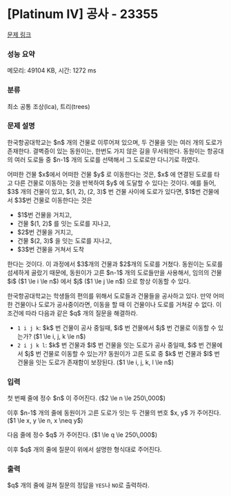# [Platinum IV] 공사 - 23355 

[문제 링크](https://www.acmicpc.net/problem/23355) 

### 성능 요약

메모리: 49104 KB, 시간: 1272 ms

### 분류

최소 공통 조상(lca), 트리(trees)

### 문제 설명

<p>한국항공대학교는 $n$ 개의 건물로 이루어져 있으며, 두 건물을 잇는 여러 개의 도로가 존재한다. 결벽증이 있는 동원이는, 한번도 가지 않은 길을 무서워한다. 동원이는 항공대의 여러 도로들 중 $n-1$ 개의 도로를 선택해서 그 도로로만 다니기로 하였다. </p>

<p>어떠한 건물 $x$에서 어떠한 건물 $y$ 로 이동한다는 것은, $x$ 에 연결된 도로를 타고 다른 건물로 이동하는 것을 반복하여 $y$ 에 도달할 수 있다는 것이다. 예를 들어, $3$ 개의 건물이 있고, $(1, 2), (2, 3)$ 번 건물 사이에 도로가 있다면, $1$번 건물에서 $3$번 건물로 이동한다는 것은</p>

<ul>
	<li>$1$번 건물을 거치고, </li>
	<li>건물 $(1, 2)$ 를 잇는 도로를 지나고,</li>
	<li>$2$번 건물을 거치고, </li>
	<li>건물 $(2, 3)$ 을 잇는 도로를 지나고,</li>
	<li>$3$번 건물을 거쳐서 도착</li>
</ul>

<p>한다는 것이다. 이 과정에서 $3$개의 건물과 $2$개의 도로를 거쳤다. 동원이는 도로를 섬세하게 골랐기 때문에, 동원이가 고른 $n-1$ 개의 도로들만을 사용해서, 임의의 건물 $i$ ($1 \le i \le n$) 에서 $j$ ($1 \le j \le n$) 으로 항상 이동할 수 있다.</p>

<p>한국항공대학교는 학생들의 편의를 위해서 도로들과 건물들을 공사하고 있다. 만약 어떠한 건물이나 도로가 공사중이라면, 이동을 할 때 이 건물이나 도로를 거쳐갈 수 없다. 이 조건에 따라 다음과 같은 $q$ 개의 질문을 해결하라.</p>

<ul>
	<li><code>1 i j k</code>: $k$ 번 건물이 공사 중일때, $i$ 번 건물에서 $j$ 번 건물로 이동할 수 있는가? ($1 \le i, j, k \le n$)</li>
	<li><code>2 i j k l</code>: $k$ 번 건물과 $l$ 번 건물을 잇는 도로가 공사 중일때, $i$ 번 건물에서 $j$ 번 건물로 이동할 수 있는가? 동원이가 고른 도로 중 $k$ 번 건물과 $l$ 번 건물을 잇는 도로가 존재함이 보장된다. ($1 \le i, j, k, l \le n$)</li>
</ul>

### 입력 

 <p>첫 번째 줄에 정수 $n$ 이 주어진다. ($2 \le n \le 250\,000$)</p>

<p>이후 $n-1$ 개의 줄에 동원이가 고른 도로가 잇는 두 건물의 번호 $x, y$ 가 주어진다. ($1 \le x, y \le n, x \neq y$)</p>

<p>다음 줄에 정수 $q$ 가 주어진다. ($1 \le q \le 250\,000$)</p>

<p>이후 $q$ 개의 줄에 질문이 위에서 설명한 형식대로 주어진다.</p>

### 출력 

 <p>$q$ 개의 줄에 걸쳐 질문의 정답을 <code>YES</code>나 <code>NO</code>로 출력하라.</p>

